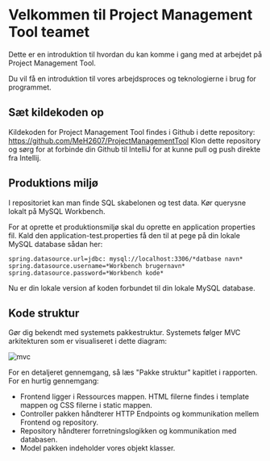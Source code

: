 <h1>Velkommen til Project Management Tool teamet</h1>

Dette er en introduktion til hvordan du kan komme i gang med at arbejdet på Project Management Tool.

Du vil få en introduktion til vores arbejdsproces og teknologierne i brug for programmet.

<h2>Sæt kildekoden op</h2>

Kildekoden for Project Management Tool findes i Github i dette repository: https://github.com/MeH2607/ProjectManagementTool
Klon dette repository og sørg for at forbinde din Github til IntelliJ for at kunne pull og push direkte fra Intellij.

<h2>Produktions miljø</h2>
I repositoriet kan man finde SQL skabelonen og test data. Kør querysne lokalt på MySQL Workbench.

For at oprette et produktionsmiljø skal du oprette en application properties fil. 
Kald den application-test.properties få den til at pege på din lokale MySQL database sådan her:

```
spring.datasource.url=jdbc: mysql://localhost:3306/*datbase navn*
spring.datasource.username=*Workbench brugernavn*
spring.datasource.password=*Workbench kode*
```
Nu er din lokale version af koden forbundet til din lokale MySQL database.

<h2>Kode struktur</h2>
Gør dig bekendt med systemets pakkestruktur. Systemets følger MVC arkitekturen som er visualiseret i dette diagram:

![mvc](https://github.com/MeH2607/ProjectManagementTool/assets/113069009/d1323605-91fa-4201-a21c-d8b51eb65824)

For en detaljeret gennemgang, så læs "Pakke struktur" kapitlet i rapporten.
For en hurtig gennemgang:
- Frontend ligger i Ressources mappen. HTML filerne findes i template mappen og CSS filerne i static mappen.
- Controller pakken håndterer HTTP Endpoints og kommunikation mellem Frontend og repository.
- Repository håndterer forretningslogikken og kommunikation med databasen.
- Model pakken indeholder vores objekt klasser.

